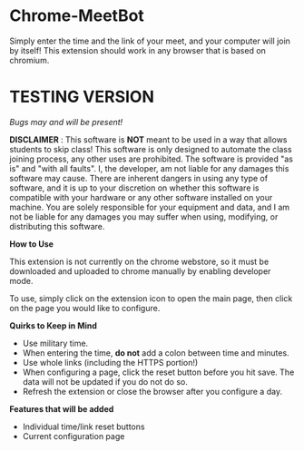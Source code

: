 # Chrome-MeetBot

Simply enter the time and the link of your meet, and your computer will join by itself! This extension should work in any browser that is based on chromium.

# TESTING VERSION
*Bugs may and will be present!*

**DISCLAIMER**
: This software is **NOT** meant to be used in a way that allows students to skip class! This software is only designed to automate the class joining process, any other uses are prohibited. The software is provided "as is" and "with all faults". I, the developer, am not liable for any damages this software may cause. There are inherent dangers in using any type of software, and it is up to your discretion on whether this software is compatible with your hardware or any other software installed on your machine. You are solely responsible for your equipment and data, and I am not be liable for any damages you may suffer when using, modifying, or distributing this software. 

**How to Use**

This extension is not currently on the chrome webstore, so it must be downloaded and uploaded to chrome manually by enabling developer mode.

To use, simply click on the extension icon to open the main page, then click on the page you would like to configure. 

**Quirks to Keep in Mind**
* Use military time.
* When entering the time, **do not** add a colon between time and minutes.
* Use whole links (including the HTTPS portion!)
* When configuring a page, click the reset button before you hit save. The data will not be updated if you do not do so. 
* Refresh the extension or close the browser after you configure a day. 

**Features that will be added**
* Individual time/link reset buttons
* Current configuration page
